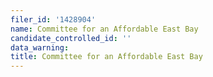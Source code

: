 ```yaml
---
filer_id: '1428904'
name: Committee for an Affordable East Bay
candidate_controlled_id: ''
data_warning:
title: Committee for an Affordable East Bay
---
```

